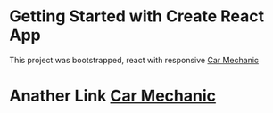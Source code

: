 # Getting Started with Create React App

This project was bootstrapped, react with responsive [Car Mechanic](https://car-mechanics-f62f2.web.app/)

# Anather Link [Car Mechanic](https://priceless-ptolemy-2e2b93.netlify.app/)

